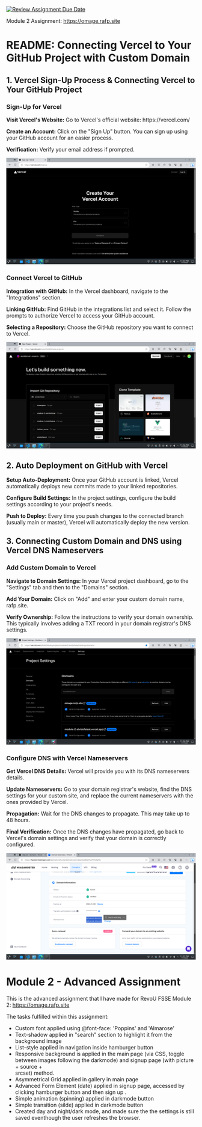 [![Review Assignment Due Date](https://classroom.github.com/assets/deadline-readme-button-24ddc0f5d75046c5622901739e7c5dd533143b0c8e959d652212380cedb1ea36.svg)](https://classroom.github.com/a/DUj7T_Sj)

Module 2 Assignment: https://omage.rafp.site

<h1>README: Connecting Vercel to Your GitHub Project with Custom Domain</h1>

<h2>1. Vercel Sign-Up Process & Connecting Vercel to Your GitHub Project</h2>
<h3>Sign-Up for Vercel</h3>
<p><b>Visit Vercel's Website:</b> Go to Vercel's official website: https://vercel.com/</p>
<p><b>Create an Account:</b> Click on the "Sign Up" button. You can sign up using your GitHub account for an easier process.</p>
<p><b>Verification:</b> Verify your email address if prompted.</p>
<img src="Screenshots/Sign-up.png">

<h3>Connect Vercel to GitHub</h3>
<p><b>Integration with GitHub:</b> In the Vercel dashboard, navigate to the "Integrations" section.</p>
<p><b>Linking GitHub:</b> Find GitHub in the integrations list and select it. Follow the prompts to authorize Vercel to access your GitHub account.</p>
<p><b>Selecting a Repository:</b> Choose the GitHub repository you want to connect to Vercel.</p>
<img src="Screenshots/new-project.png">


<h2>2. Auto Deployment on GitHub with Vercel</h2>
<p><b>Setup Auto-Deployment:</b> Once your GitHub account is linked, Vercel automatically deploys new commits made to your linked repositories.</p>
<p><b>Configure Build Settings:</b> In the project settings, configure the build settings according to your project's needs.</p>
<p><b>Push to Deploy:</b> Every time you push changes to the connected branch (usually main or master), Vercel will automatically deploy the new version.</p>

<h2>3. Connecting Custom Domain and DNS using Vercel DNS Nameservers</h2>
<h3>Add Custom Domain to Vercel</h3>
<p><b>Navigate to Domain Settings:</b> In your Vercel project dashboard, go to the "Settings" tab and then to the "Domains" section.</p>
<p><b>Add Your Domain:</b> Click on "Add" and enter your custom domain name, rafp.site.</p>
<p><b>Verify Ownership:</b> Follow the instructions to verify your domain ownership. This typically involves adding a TXT record in your domain registrar's DNS settings.</p>
<img src="Screenshots/custom_domain.png">

<h3>Configure DNS with Vercel Nameservers</h3>
<p><b>Get Vercel DNS Details:</b> Vercel will provide you with its DNS nameservers details.</p>
<p><b>Update Nameservers:</b> Go to your domain registrar's website, find the DNS settings for your custom site, and replace the current nameservers with the ones provided by Vercel.</p>
<p><b>Propagation:</b> Wait for the DNS changes to propagate. This may take up to 48 hours.</p>
<p><b>Final Verification:</b> Once the DNS changes have propagated, go back to Vercel's domain settings and verify that your domain is correctly configured.</p>
<img src="Screenshots/dns.png">




<h1>Module 2 - Advanced Assignment</h1>

This is the advanced assignment that I have made for RevoU FSSE Module 2: https://omage.rafp.site

The tasks fulfilled within this assignment:
-  Custom font applied using @font-face: 'Poppins' and 'Almarose'
- Text-shadow applied in "search" section to highlight it from the background image
- List-style applied in navigation inside hamburger button
- Responsive background is applied in the main page (via CSS, toggle between images  following the darkmode) and signup page (with picture + source +   
srcset) method.
- Asymmetrical Grid applied in gallery in main page
- Advanced Form Element (date) applied in signup page, accessed by clicking hamburger button and then sign up .
- Simple animation (spinning) applied in darkmode button
- Simple transition (silde) applied in darkmode button
- Created day and night/dark mode, and made sure the the settings is still saved eventhough the user refreshes the browser.




